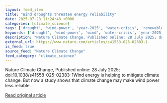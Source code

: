 ```yaml
---
layout: feed_item
title: "Wind droughts threaten energy reliability"
date: 2025-07-28 11:24:48 +0000
categories: [climate_science]
tags: ['drought', 'wind-power', 'year-2025', 'water-crisis', 'renewable-energy']
keywords: ['drought', 'wind-power', 'wind', 'water-crisis', 'year-2025', 'threaten', 'droughts', 'renewable-energy']
description: "Nature Climate Change, Published online: 28 July 2025; doi:10"
external_url: https://www.nature.com/articles/s41558-025-02383-1
is_feed: true
source_feed: "Nature Climate Change"
feed_category: "climate_science"
---
```


Nature Climate Change, Published online: 28 July 2025; doi:10.1038/s41558-025-02383-1Wind energy is helping to mitigate climate change. But now a study shows that climate change may make wind power less reliable.

[Read original article](https://www.nature.com/articles/s41558-025-02383-1)
